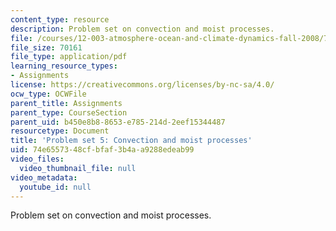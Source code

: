 ```yaml
---
content_type: resource
description: Problem set on convection and moist processes.
file: /courses/12-003-atmosphere-ocean-and-climate-dynamics-fall-2008/74e6557348cfbfaf3b4aa9288edeab99_homework5.pdf
file_size: 70161
file_type: application/pdf
learning_resource_types:
- Assignments
license: https://creativecommons.org/licenses/by-nc-sa/4.0/
ocw_type: OCWFile
parent_title: Assignments
parent_type: CourseSection
parent_uid: b450e8b8-8653-e785-214d-2eef15344487
resourcetype: Document
title: 'Problem set 5: Convection and moist processes'
uid: 74e65573-48cf-bfaf-3b4a-a9288edeab99
video_files:
  video_thumbnail_file: null
video_metadata:
  youtube_id: null
---
```

Problem set on convection and moist processes.